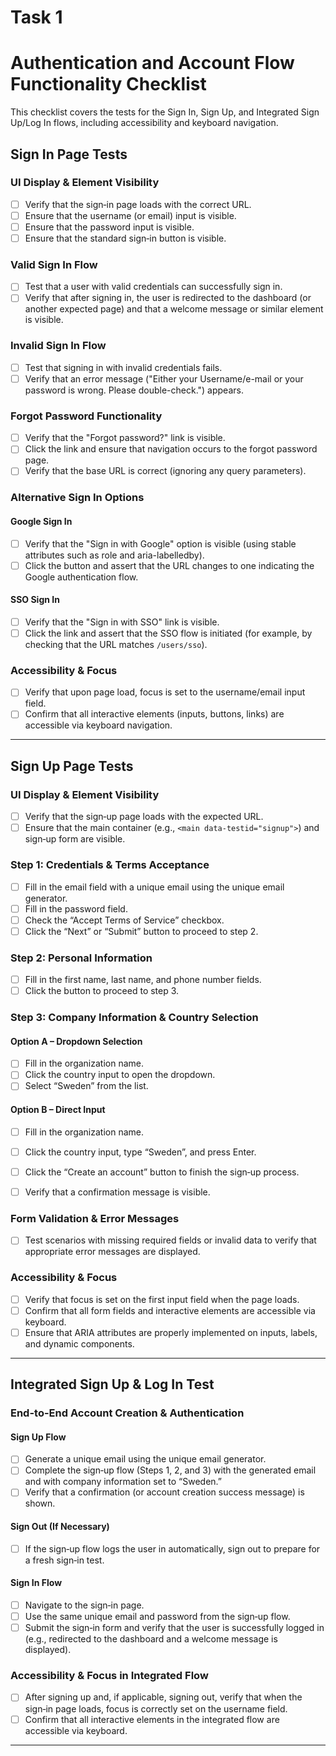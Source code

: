# Task 1  
# Authentication and Account Flow Functionality Checklist

This checklist covers the tests for the Sign In, Sign Up, and Integrated Sign Up/Log In flows, including accessibility and keyboard navigation.

## Sign In Page Tests

### UI Display & Element Visibility
- [ ] Verify that the sign‑in page loads with the correct URL.
- [ ] Ensure that the username (or email) input is visible.
- [ ] Ensure that the password input is visible.
- [ ] Ensure that the standard sign‑in button is visible.

### Valid Sign In Flow
- [ ] Test that a user with valid credentials can successfully sign in.
- [ ] Verify that after signing in, the user is redirected to the dashboard (or another expected page) and that a welcome message or similar element is visible.

### Invalid Sign In Flow
- [ ] Test that signing in with invalid credentials fails.
- [ ] Verify that an error message ("Either your Username/e-mail or your password is wrong. Please double-check.") appears.

### Forgot Password Functionality
- [ ] Verify that the "Forgot password?" link is visible.
- [ ] Click the link and ensure that navigation occurs to the forgot password page.
- [ ] Verify that the base URL is correct (ignoring any query parameters).

### Alternative Sign In Options

#### Google Sign In
- [ ] Verify that the "Sign in with Google" option is visible (using stable attributes such as role and aria-labelledby).
- [ ] Click the button and assert that the URL changes to one indicating the Google authentication flow.

#### SSO Sign In
- [ ] Verify that the "Sign in with SSO" link is visible.
- [ ] Click the link and assert that the SSO flow is initiated (for example, by checking that the URL matches `/users/sso`).

### Accessibility & Focus
- [ ] Verify that upon page load, focus is set to the username/email input field.
- [ ] Confirm that all interactive elements (inputs, buttons, links) are accessible via keyboard navigation.

---

## Sign Up Page Tests

### UI Display & Element Visibility
- [ ] Verify that the sign‑up page loads with the expected URL.
- [ ] Ensure that the main container (e.g., `<main data-testid="signup">`) and sign‑up form are visible.

### Step 1: Credentials & Terms Acceptance
- [ ] Fill in the email field with a unique email using the unique email generator.
- [ ] Fill in the password field.
- [ ] Check the “Accept Terms of Service” checkbox.
- [ ] Click the “Next” or “Submit” button to proceed to step 2.

### Step 2: Personal Information
- [ ] Fill in the first name, last name, and phone number fields.
- [ ] Click the button to proceed to step 3.

### Step 3: Company Information & Country Selection

#### Option A – Dropdown Selection
- [ ] Fill in the organization name.
- [ ] Click the country input to open the dropdown.
- [ ] Select “Sweden” from the list.

#### Option B – Direct Input
- [ ] Fill in the organization name.
- [ ] Click the country input, type “Sweden”, and press Enter.

- [ ] Click the “Create an account” button to finish the sign‑up process.
- [ ] Verify that a confirmation message is visible.

### Form Validation & Error Messages
- [ ] Test scenarios with missing required fields or invalid data to verify that appropriate error messages are displayed.

### Accessibility & Focus
- [ ] Verify that focus is set on the first input field when the page loads.
- [ ] Confirm that all form fields and interactive elements are accessible via keyboard.
- [ ] Ensure that ARIA attributes are properly implemented on inputs, labels, and dynamic components.

---

## Integrated Sign Up & Log In Test

### End-to-End Account Creation & Authentication

#### Sign Up Flow
- [ ] Generate a unique email using the unique email generator.
- [ ] Complete the sign‑up flow (Steps 1, 2, and 3) with the generated email and with company information set to “Sweden.”
- [ ] Verify that a confirmation (or account creation success message) is shown.

#### Sign Out (If Necessary)
- [ ] If the sign‑up flow logs the user in automatically, sign out to prepare for a fresh sign‑in test.

#### Sign In Flow
- [ ] Navigate to the sign‑in page.
- [ ] Use the same unique email and password from the sign‑up flow.
- [ ] Submit the sign‑in form and verify that the user is successfully logged in (e.g., redirected to the dashboard and a welcome message is displayed).

### Accessibility & Focus in Integrated Flow
- [ ] After signing up and, if applicable, signing out, verify that when the sign‑in page loads, focus is correctly set on the username field.
- [ ] Confirm that all interactive elements in the integrated flow are accessible via keyboard.

---